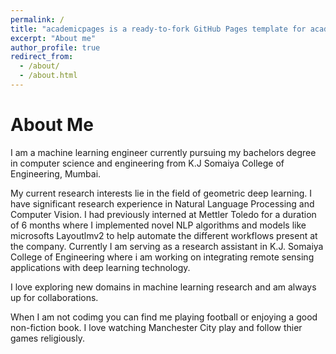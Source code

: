 ```yaml
---
permalink: /
title: "academicpages is a ready-to-fork GitHub Pages template for academic personal websites"
excerpt: "About me"
author_profile: true
redirect_from: 
  - /about/
  - /about.html
---
```


About Me
======
I am a machine learning engineer currently pursuing my bachelors degree in computer science and engineering from K.J Somaiya College of Engineering, Mumbai.

My current research interests lie in the field of geometric deep learning. I have significant research experience in Natural Language Processing and Computer Vision. I had previously interned at Mettler Toledo for a duration of 6 months where I implemented novel NLP algorithms and models like microsofts Layoutlmv2 to help automate the different workflows present at the company. Currently I am serving as a research assistant in K.J. Somaiya College of Engineering where i am working on integrating remote sensing applications with deep learning technology.

I love exploring new domains in machine learning research and am always up for collaborations.

When I am not codimg you can find me playing football or enjoying a good non-fiction book. I love watching Manchester City play and follow thier games religiously.


